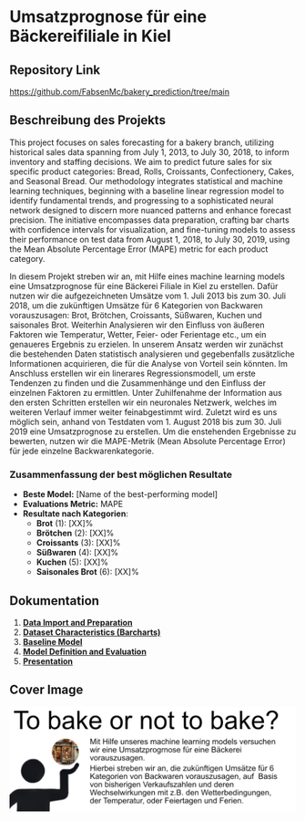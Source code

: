 # Umsatzprognose für eine Bäckereifiliale in Kiel

## Repository Link

https://github.com/FabsenMc/bakery_prediction/tree/main

## Beschreibung des Projekts

This project focuses on sales forecasting for a bakery branch, utilizing historical sales data spanning from July 1, 2013, to July 30, 2018, to inform inventory and staffing decisions. We aim to predict future sales for six specific product categories: Bread, Rolls, Croissants, Confectionery, Cakes, and Seasonal Bread. Our methodology integrates statistical and machine learning techniques, beginning with a baseline linear regression model to identify fundamental trends, and progressing to a sophisticated neural network designed to discern more nuanced patterns and enhance forecast precision. The initiative encompasses data preparation, crafting bar charts with confidence intervals for visualization, and fine-tuning models to assess their performance on test data from August 1, 2018, to July 30, 2019, using the Mean Absolute Percentage Error (MAPE) metric for each product category.

In diesem Projekt streben wir an, mit Hilfe eines machine learning models eine Umsatzprognose für eine Bäckerei Filiale in Kiel zu erstellen. Dafür nutzen wir die aufgezeichneten Umsätze vom 1. Juli 2013 bis zum 30. Juli 2018, um die zukünftigen Umsätze für 6 Kategorien von Backwaren vorauszusagen: Brot, Brötchen, Croissants, Süßwaren, Kuchen und saisonales Brot. Weiterhin Analysieren wir den Einfluss von äußeren Faktoren wie  Temperatur, Wetter, Feier- oder Ferientage etc., um ein genaueres Ergebnis zu erzielen.
In unserem Ansatz werden wir zunächst die bestehenden Daten statistisch analysieren und gegebenfalls zusätzliche Informationen acquirieren, die für die Analyse von Vorteil sein könnten. Im Anschluss erstellen wir ein linerares Regressionsmodell, um erste Tendenzen zu finden und die Zusammenhänge und den Einfluss der einzelnen Faktoren zu ermittlen. Unter Zuhilfenahme der Information aus den ersten Schritten erstellen wir ein neuronales Netzwerk, welches im weiteren Verlauf immer  weiter  feinabgestimmt wird. Zuletzt wird es uns möglich sein, anhand von Testdaten vom 1. August 2018 bis zum 30. Juli 2019 eine Umsatzprognose zu erstellen. Um die enstehenden Ergebnisse zu bewerten, nutzen wir die MAPE-Metrik (Mean Absolute Percentage Error) für jede einzelne Backwarenkategorie.

### Zusammenfassung der best möglichen Resultate

-   **Beste Model:** [Name of the best-performing model]
-   **Evaluations Metric:** MAPE
-   **Resultate nach Kategorien**:
    -   **Brot** (1): [XX]%
    -   **Brötchen** (2): [XX]%
    -   **Croissants** (3): [XX]%
    -   **Süßwaren** (4): [XX]%
    -   **Kuchen** (5): [XX]%
    -   **Saisonales Brot** (6): [XX]%

## Dokumentation

1.  [**Data Import and Preparation**](0_DataPreparation/)
3.  [**Dataset Characteristics (Barcharts)**](1_DatasetCharacteristics/)
4.  [**Baseline Model**](2_BaselineModel/)
5.  [**Model Definition and Evaluation**](3_Model/)
6.  [**Presentation**](4_Presentation/README.md)

## Cover Image

![](CoverImage/Cover-Image.jpg)
